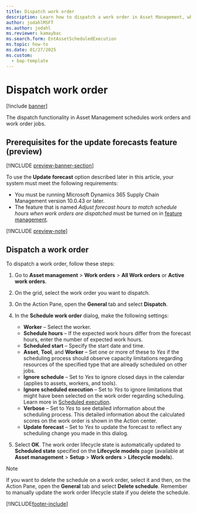 ```yaml
---
title: Dispatch work order
description: Learn how to dispatch a work order in Asset Management, which schedules work orders and work order jobs, including a step-by-step process.
author: jodahlMSFT
ms.author: jodahl
ms.reviewer: kamaybac
ms.search.form: EntAssetScheduledExecution 
ms.topic: how-to
ms.date: 01/27/2025
ms.custom: 
  - bap-template
---
```


# Dispatch work order

[!include [banner](../../includes/banner.md)]

The dispatch functionality in Asset Management schedules work orders and work order jobs.

## Prerequisites for the update forecasts feature (preview)

[!INCLUDE [preview-banner-section](~/../shared-content/shared/preview-includes/preview-banner-section.md)]
<!-- KFM: Preview until 10.0.43 GA -->

To use the **Update forecast** option described later in this article, your system must meet the following requirements:

- You must be running Microsoft Dynamics 365 Supply Chain Management version 10.0.43 or later.
- The feature that is named *Adjust forecast hours to match schedule hours when work orders are dispatched* must be turned on in [feature management](../../fin-ops-core/fin-ops/get-started/feature-management/feature-management-overview.md).

[!INCLUDE [preview-note](~/../shared-content/shared/preview-includes/preview-note-d365.md)]

## Dispatch a work order

To dispatch a work order, follow these steps:

1. Go to **Asset management** \> **Work orders** \> **All Work orders** or **Active work orders**.
1. On the grid, select the work order you want to dispatch.
1. On the Action Pane, open the **General** tab and select **Dispatch**.
1. In the **Schedule work order** dialog, make the following settings:
    - **Worker** – Select the worker.
    - **Schedule hours** – If the expected work hours differ from the forecast hours, enter the number of expected work hours.
    - **Scheduled start** – Specify the start date and time.
    - **Asset**, **Tool**, and **Worker** – Set one or more of these to *Yes* if the scheduling process should observe capacity limitations regarding resources of the specified type that are already scheduled on other jobs.
    - **Ignore schedule** – Set to *Yes* to ignore closed days in the calendar (applies to assets, workers, and tools).
    - **Ignore scheduled execution** – Set to *Yes* to ignore limitations that might have been selected on the work order regarding scheduling. Learn more in [Scheduled execution](../setup-for-work-orders/scheduled-execution.md).
    - **Verbose** – Set to *Yes* to see detailed information about the scheduling process. This detailed information about the calculated scores on the work order is shown in the Action center.
    - **Update forecast** – Set to *Yes* to update the forecast to reflect any scheduling change you made in this dialog.

1. Select **OK**. The work order lifecycle state is automatically updated to **Scheduled state** specified on the **Lifecycle models** page (available at **Asset management** \> **Setup** \> **Work orders** \> **Lifecycle models**).

> [!NOTE]
> If you want to delete the schedule on a work order, select it and then, on the Action Pane, open the **General** tab and select **Delete schedule**. Remember to manually update the work order lifecycle state if you delete the schedule.

[!INCLUDE[footer-include](../../../includes/footer-banner.md)]
